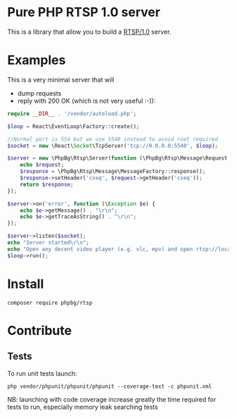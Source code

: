# Pure PHP RTSP 1.0 server
This is a library that allow you to build a [RTSP/1.0](https://www.ietf.org/rfc/rfc2326.txt) server.

# Examples
This is a very minimal server that will
 * dump requests
 * reply with 200 OK (which is not very useful :-)):

```php
require __DIR__ . '/vendor/autoload.php';

$loop = React\EventLoop\Factory::create();

//Normal port is 554 but we use 5540 instead to avoid root required
$socket = new \React\Socket\TcpServer('tcp://0.0.0.0:5540', $loop);

$server = new \PhpBg\Rtsp\Server(function (\PhpBg\Rtsp\Message\Request $request, \React\Socket\ConnectionInterface $connection) {
    echo $request;
    $response = \PhpBg\Rtsp\Message\MessageFactory::response();
    $response->setHeader('cseq', $request->getHeader('cseq'));
    return $response;
});

$server->on('error', function (\Exception $e) {
    echo $e->getMessage() . "\r\n";
    echo $e->getTraceAsString() . "\r\n";
});

$server->listen($socket);
echo "Server started\r\n";
echo "Open any decent video player (e.g. vlc, mpv) and open rtsp://localhost:5540\r\n";
$loop->run();
```

# Install

```
composer require phpbg/rtsp
```

# Contribute
## Tests
To run unit tests launch:

    php vendor/phpunit/phpunit/phpunit --coverage-text -c phpunit.xml
    
NB: launching with code coverage increase greatly the time required for tests to run, especially memory leak searching tests
